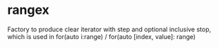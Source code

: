 # rangex
Factory to produce clear iterator with step and optional inclusive stop, which is used in for(auto i:range) / for(auto [index, value]: range) 

